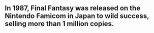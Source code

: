 ## In 1987, Final Fantasy was released on the Nintendo Famicom in Japan to wild success, selling more than 1 million copies.

